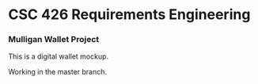 # CSC 426 Requirements Engineering
### Mulligan Wallet Project

This is a digital wallet mockup.

Working in the master branch.
